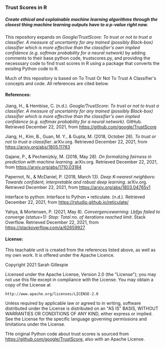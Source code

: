 ### Trust Scores in R

##### *Create ethical and explainable machine learning algorithms through the closest thing machine learning outputs have to a p-value right now.*

This repository expands on *Google/TrustScore: To trust or not to trust a classifier. A measure of uncertainty for any trained (possibly Black-box) classifier which is more effective than the classifier's own implied confidence (e.g. softmax probability for a neural network)* by adding comments to their base python code, trustscores.py, and providing the necesssary code to find trust scores in R using a package that converts the exisitng Python code to R. 

Much of this repository is based on To Trust Or Not To Trust A Classifier's concepts and code. All references are cited below.

#### References:


Jiang, H., & Hembise, C. (n.d.). *Google/TrustScore: To trust or not to trust a classifier. A measure of uncertainty for any trained (possibly Black-box) classifier which is more effective than the classifier's own implied confidence (e.g. softmax probability for a neural network)*. GitHub. Retrieved December 22, 2021, from https://github.com/google/TrustScore

Jiang, H., Kim, B., Guan, M. Y., & Gupta, M. (2018, October 26). *To trust or not to trust a classifier*. arXiv.org. Retrieved December 22, 2021, from https://arxiv.org/abs/1805.11783 

Gajane, P., & Pechenizkiy, M. (2018, May 28). *On formalizing fairness in prediction with machine learning*. arXiv.org. Retrieved December 22, 2021, from https://arxiv.org/abs/1710.03184 

Papernot, N., & McDaniel, P. (2018, March 13). *Deep K-nearest neighbors: Towards confident, interpretable and robust deep learning*. arXiv.org. Retrieved December 22, 2021, from https://arxiv.org/abs/1803.04765v1

Interface to python. Interface to Python • reticulate. (n.d.). Retrieved December 22, 2021, from https://rstudio.github.io/reticulate/ 

Yahya, & Mortensen, P. (2021, May 8). *Convergencewarning: Lbfgs failed to converge (status=1): Stop: Total no. of iterations reached limit*. Stack Overflow. Retrieved December 22, 2021, from https://stackoverflow.com/a/62659927


#### License:

This teachable unit is created from the references listed above, as well as my own work. It is offered under the Apache Licence.

Copyright 2021 Sarah Gillespie

Licensed under the Apache License, Version 2.0 (the "License");
you may not use this file except in compliance with the License.
You may obtain a copy of the License at

    http://www.apache.org/licenses/LICENSE-2.0

Unless required by applicable law or agreed to in writing, software
distributed under the License is distributed on an "AS IS" BASIS,
WITHOUT WARRANTIES OR CONDITIONS OF ANY KIND, either express or implied.
See the License for the specific language governing permissions and
limitations under the License.

THe original Python code about trust scores is sourced from https://github.com/google/TrustScore, also with an Apache License.
